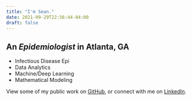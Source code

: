 ```yaml
---
title: "I'm Sean."
date: 2021-09-29T22:56:44-04:00
draft: false
---
```


## An *Epidemiologist* in Atlanta, GA

- Infectious Disease Epi
- Data Analytics
- Machine/Deep Learning
- Mathematical Modeling

View some of my public work on [GitHub](https://github.com/beansrowning), or connect with me on [LinkedIn](https://www.linkedin.com/in/sean-browning/). 

